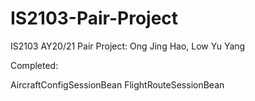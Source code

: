 # IS2103-Pair-Project
IS2103 AY20/21 Pair Project: Ong Jing Hao, Low Yu Yang

Completed:

AircraftConfigSessionBean
FlightRouteSessionBean
